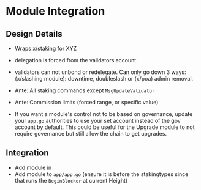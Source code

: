 # Module Integration

## Design Details
- Wraps x/staking for XYZ
- delegation is forced from the validators account.
- validators can not unbond or redelegate. Can only go down 3 ways: (x/slashing module): downtime, doubleslash or (x/poa) admin removal.

- Ante: All staking commands except `MsgUpdateValidator`
- Ante: Commission limits (forced range, or specific value)

- If you want a module's control not to be based on governance, update your `app.go` authorities to use your set account instead of the gov account by default. This could be useful for the Upgrade module to not require governance but still allow the chain to get upgrades.

## Integration

- Add module in
- Add module to `app/app.go` (ensure it is before the stakingtypes since that runs the `BeginBlocker` at current Height)


